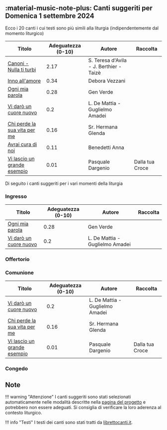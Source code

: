 ## :material-music-note-plus: Canti suggeriti per Domenica 1 settembre 2024

Ecco i 20 canti i cui testi sono più simili alla liturgia (indipendentemente dal momento liturgico)

| Titolo | Adeguatezza (0-10) | Autore | Raccolta |
| --- | --- | --- | --- |
| [Canoni - Nulla ti turbi](https://www.librettocanti.it/mod_canti_gestione#!canto/vedi/2053) | 2.17 | S. Teresa d'Avila - J. Berthier - Taizè |  |
| [Inno all'amore](https://www.librettocanti.it/mod_canti_gestione#!canto/vedi/1765) | 0.34 | Debora Vezzani |  |
| [Ogni mia parola](https://www.librettocanti.it/mod_canti_gestione#!canto/vedi/337) | 0.28 | Gen Verde |  |
| [Vi darò un cuore nuovo](https://www.librettocanti.it/mod_canti_gestione#!canto/vedi/1719) | 0.2 | L. De Mattia - Guglielmo Amadei |  |
| [Chi perde la sua vita per me](https://www.librettocanti.it/mod_canti_gestione#!canto/vedi/2665) | 0.16 | Sr. Hermana Glenda |  |
| [Avrai cura di noi](https://www.librettocanti.it/mod_canti_gestione#!canto/vedi/2117) | 0.11 | Benedetti Anna |  |
| [Vi lascio un grande esempio](https://www.librettocanti.it/mod_canti_gestione#!canto/vedi/1594) | 0.01 | Pasquale Dargenio | Dalla tua Croce |

Di seguito i canti suggeriti per i vari momenti della liturgia

### Ingresso

| Titolo | Adeguatezza (0-10) | Autore | Raccolta |
| --- | --- | --- | --- |
| [Ogni mia parola](https://www.librettocanti.it/mod_canti_gestione#!canto/vedi/337) | 0.28 | Gen Verde |  |
| [Vi darò un cuore nuovo](https://www.librettocanti.it/mod_canti_gestione#!canto/vedi/1719) | 0.2 | L. De Mattia - Guglielmo Amadei |  |

### Offertorio


### Comunione

| Titolo | Adeguatezza (0-10) | Autore | Raccolta |
| --- | --- | --- | --- |
| [Vi darò un cuore nuovo](https://www.librettocanti.it/mod_canti_gestione#!canto/vedi/1719) | 0.2 | L. De Mattia - Guglielmo Amadei |  |
| [Chi perde la sua vita per me](https://www.librettocanti.it/mod_canti_gestione#!canto/vedi/2665) | 0.16 | Sr. Hermana Glenda |  |
| [Vi lascio un grande esempio](https://www.librettocanti.it/mod_canti_gestione#!canto/vedi/1594) | 0.01 | Pasquale Dargenio | Dalla tua Croce |

### Congedo


## Note
!!! warning "Attenzione"
    I canti suggeriti sono stati selezionati automaticamente nelle modalità descritte nella [pagina del progetto](https://hildegard.it/progetto/) e potrebbero non essere adeguati. Si consiglia di verificare la loro aderenza al contesto liturgico.

!!! info "Testi"
    I testi dei canti sono stati tratti da [librettocanti.it](https://www.librettocanti.it/).


